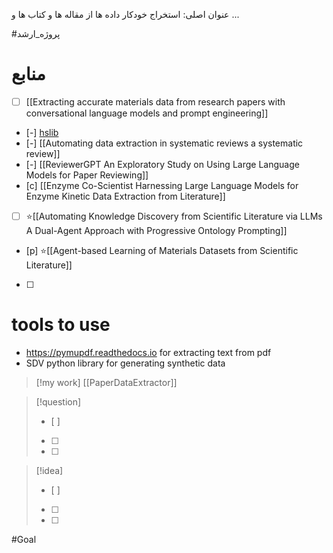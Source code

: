  عنوان اصلی:
استخراج خودکار داده ها از مقاله ها و کتاب ها و ... 


#پروژه_ارشد


# منابع
- [ ]  [[Extracting accurate materials data from research papers with conversational language models and prompt engineering]]
- [-]  [hslib](https://hslib.jabsom.hawaii.edu/systematicreview/dataextraction)
- [-]  [[Automating data extraction in systematic reviews a systematic review]]
- [-]  [[ReviewerGPT An Exploratory Study on Using Large Language Models for Paper Reviewing]]
- [c] [[Enzyme Co-Scientist Harnessing Large Language Models for Enzyme Kinetic Data Extraction from Literature]]
- [ ] ⭐[[Automating Knowledge Discovery from Scientific Literature via LLMs A Dual-Agent Approach with Progressive Ontology Prompting]]
- [p] ⭐[[Agent-based Learning of Materials Datasets from Scientific Literature]]
- [ ]  



# tools to use 

- https://pymupdf.readthedocs.io for extracting text from pdf 
- SDV python library for generating synthetic data 



> [!my work] 
> [[PaperDataExtractor]] 






> [!question] 
>- [ ] 
>- [ ]  
>- [ ] 


> [!idea] 
> - [ ] 
>- [ ] 
>- [ ] 

#Goal